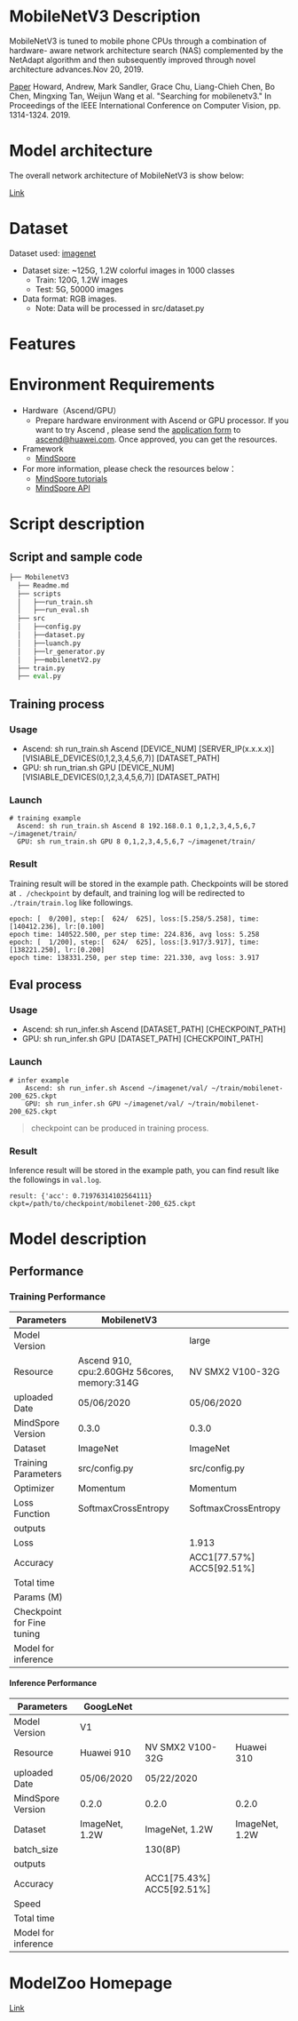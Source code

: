 # MobileNetV3 Description


MobileNetV3 is tuned to mobile phone CPUs through a combination of hardware- aware network architecture search (NAS) complemented by the NetAdapt algorithm and then subsequently improved through novel architecture advances.Nov 20, 2019.

[Paper](https://arxiv.org/pdf/1905.02244) Howard, Andrew, Mark Sandler, Grace Chu, Liang-Chieh Chen, Bo Chen, Mingxing Tan, Weijun Wang et al. "Searching for mobilenetv3." In Proceedings of the IEEE International Conference on Computer Vision, pp. 1314-1324. 2019.

# Model architecture

The overall network architecture of MobileNetV3 is show below:

[Link](https://arxiv.org/pdf/1905.02244)

# Dataset

Dataset used: [imagenet](http://www.image-net.org/)

- Dataset size: ~125G, 1.2W colorful images in 1000 classes
	- Train: 120G, 1.2W images
	- Test: 5G, 50000 images
- Data format: RGB images.
	- Note: Data will be processed in src/dataset.py 


# Features


# Environment Requirements

- Hardware（Ascend/GPU）
  - Prepare hardware environment with Ascend or GPU processor. If you want to try Ascend  , please send the [application form](https://obs-9be7.obs.cn-east-2.myhuaweicloud.com/file/other/Ascend%20Model%20Zoo%E4%BD%93%E9%AA%8C%E8%B5%84%E6%BA%90%E7%94%B3%E8%AF%B7%E8%A1%A8.docx) to ascend@huawei.com. Once approved, you can get the resources. 
- Framework
  - [MindSpore](http://10.90.67.50/mindspore/archive/20200506/OpenSource/me_vm_x86/)
- For more information, please check the resources below：
  - [MindSpore tutorials](https://www.mindspore.cn/tutorial/zh-CN/master/index.html) 
  - [MindSpore API](https://www.mindspore.cn/api/zh-CN/master/index.html)


# Script description

## Script and sample code

```python
├── MobilenetV3        
  ├── Readme.md                      
  ├── scripts 
  │   ├──run_train.sh                  
  │   ├──run_eval.sh                    
  ├── src                              
  │   ├──config.py                     
  │   ├──dataset.py
  │   ├──luanch.py       
  │   ├──lr_generator.py                                 
  │   ├──mobilenetV2.py
  ├── train.py
  ├── eval.py
```

## Training process

### Usage

- Ascend: sh run_train.sh Ascend [DEVICE_NUM] [SERVER_IP(x.x.x.x)] [VISIABLE_DEVICES(0,1,2,3,4,5,6,7)] [DATASET_PATH]
- GPU: sh run_trian.sh GPU [DEVICE_NUM] [VISIABLE_DEVICES(0,1,2,3,4,5,6,7)] [DATASET_PATH]

### Launch

``` 
# training example
  Ascend: sh run_train.sh Ascend 8 192.168.0.1 0,1,2,3,4,5,6,7 ~/imagenet/train/
  GPU: sh run_train.sh GPU 8 0,1,2,3,4,5,6,7 ~/imagenet/train/
```

### Result

Training result will be stored in the example path. Checkpoints will be stored at `. /checkpoint` by default, and training log  will be redirected to `./train/train.log` like followings. 

``` 
epoch: [  0/200], step:[  624/  625], loss:[5.258/5.258], time:[140412.236], lr:[0.100]
epoch time: 140522.500, per step time: 224.836, avg loss: 5.258
epoch: [  1/200], step:[  624/  625], loss:[3.917/3.917], time:[138221.250], lr:[0.200]
epoch time: 138331.250, per step time: 221.330, avg loss: 3.917
```

## Eval process

### Usage

- Ascend: sh run_infer.sh Ascend [DATASET_PATH] [CHECKPOINT_PATH]
- GPU: sh run_infer.sh GPU [DATASET_PATH] [CHECKPOINT_PATH]

### Launch

``` 
# infer example
    Ascend: sh run_infer.sh Ascend ~/imagenet/val/ ~/train/mobilenet-200_625.ckpt
    GPU: sh run_infer.sh GPU ~/imagenet/val/ ~/train/mobilenet-200_625.ckpt
```

> checkpoint can be produced in training process. 

### Result

Inference result will be stored in the example path, you can find result like the followings in `val.log`. 

``` 
result: {'acc': 0.71976314102564111} ckpt=/path/to/checkpoint/mobilenet-200_625.ckpt
```

# Model description

## Performance

### Training Performance

| Parameters                 | MobilenetV3                                                |                           |
| -------------------------- | ---------------------------------------------------------- | ------------------------- |
| Model Version              |                                                            | large                     |
| Resource                   | Ascend 910, cpu:2.60GHz 56cores, memory:314G               | NV SMX2 V100-32G          |
| uploaded Date              | 05/06/2020                                                 | 05/06/2020                |
| MindSpore Version          | 0.3.0                                                      | 0.3.0                     |
| Dataset                    | ImageNet                                                   | ImageNet                  |
| Training Parameters        | src/config.py                                              | src/config.py             |
| Optimizer                  | Momentum                                                   | Momentum                  |
| Loss Function              | SoftmaxCrossEntropy                                        | SoftmaxCrossEntropy       |
| outputs                    |                                                            |                           |
| Loss                       |                                                            | 1.913                     |
| Accuracy                   |                                                            | ACC1[77.57%] ACC5[92.51%] |
| Total time                 |                                                            |                           |
| Params (M)                 |                                                            |                           |
| Checkpoint for Fine tuning |                                                            |                           |
| Model for inference        |                                                            |                           |

#### Inference Performance

| Parameters                 | GoogLeNet                     |                           |                      |
| -------------------------- | ----------------------------- | ------------------------- | -------------------- |
| Model Version              | V1                            |                           |                      |
| Resource                   | Huawei 910                    | NV SMX2 V100-32G          | Huawei 310           |
| uploaded Date              | 05/06/2020                    | 05/22/2020                |                      |
| MindSpore Version          | 0.2.0                         | 0.2.0                     | 0.2.0                | 
| Dataset                    | ImageNet, 1.2W                | ImageNet, 1.2W            | ImageNet, 1.2W       |
| batch_size                 |                               | 130(8P)                   |                      |
| outputs                    |                               |                           |                      |
| Accuracy                   |                               | ACC1[75.43%] ACC5[92.51%] |                      |
| Speed                      |                               |                           |                      |
| Total time                 |                               |                           |                      |
| Model for inference        |                               |                           |                      |


# ModelZoo Homepage  
 [Link](https://gitee.com/mindspore/mindspore/tree/master/mindspore/model_zoo)  